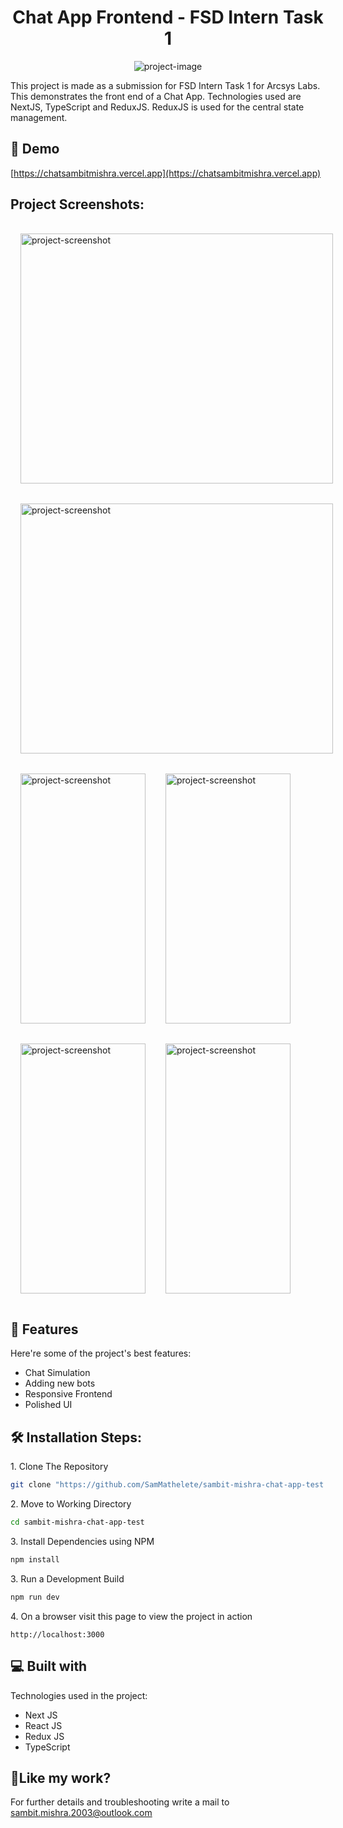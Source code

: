 <h1 align="center" id="title">Chat App Frontend - FSD Intern Task 1</h1>

<p align="center"><img src="https://socialify.git.ci/SamMathelete/sambit-mishra-chat-app-test/image?language=1&amp;owner=1&amp;name=1&amp;stargazers=1&amp;theme=Light" alt="project-image"></p>

<p id="description">This project is made as a submission for FSD Intern Task 1 for Arcsys Labs. This demonstrates the front end of a Chat App. Technologies used are NextJS, TypeScript and ReduxJS. ReduxJS is used for the central state management.</p>

<h2>🚀 Demo</h2>

[https://chatsambitmishra.vercel.app](https://chatsambitmishra.vercel.app)

<h2>Project Screenshots:</h2>

<div style="display:flex; flex-direction:row; flex-wrap:wrap;">
<img style="margin:1rem;" src="https://onedrive.live.com/embed?resid=8C5672ABDF4735B1%21347&amp;authkey=%21AKZ4zjTC8DlrmmI&amp;width=2868&amp;height=1638" alt="project-screenshot" width="500" height="400/">

<img style="margin:1rem;" src="https://onedrive.live.com/embed?resid=8C5672ABDF4735B1%21346&amp;authkey=%21AHprldcENqEEbA8&amp;width=2880&amp;height=1630" alt="project-screenshot" width="500" height="400/">

<img style="margin:1rem;" src="https://onedrive.live.com/embed?resid=8C5672ABDF4735B1%21348&amp;authkey=%21AP9BDZ-N4bYItss&amp;width=804&amp;height=1394" alt="project-screenshot" width="200" height="400/">

<img style="margin:1rem;" src="https://onedrive.live.com/embed?resid=8C5672ABDF4735B1%21349&amp;authkey=%21AJce5op4q7UO0Ag&amp;width=798&amp;height=1396" alt="project-screenshot" width="200" height="400/">

<img style="margin:1rem;" src="https://onedrive.live.com/embed?resid=8C5672ABDF4735B1%21350&amp;authkey=%21ADR98axbhgyKEqw&amp;width=802&amp;height=1392" alt="project-screenshot" width="200" height="400/">

<img style="margin:1rem;" src="https://onedrive.live.com/embed?resid=8C5672ABDF4735B1%21351&amp;authkey=!AOLauyZbR_Tx7BA" alt="project-screenshot" width="200" height="400/">
</div>
  
  
<h2>🧐 Features</h2>

Here're some of the project's best features:

- Chat Simulation
- Adding new bots
- Responsive Frontend
- Polished UI

<h2>🛠️ Installation Steps:</h2>

<p>1. Clone The Repository</p>


```bash
git clone "https://github.com/SamMathelete/sambit-mishra-chat-app-test.git"
```

<p>2. Move to Working Directory</p>


```bash
cd sambit-mishra-chat-app-test
```

<p>3. Install Dependencies using NPM</p>

```bash
npm install
```

<p>3. Run a Development Build</p>

```bash
npm run dev
```

<p>4. On a browser visit this page to view the project in action</p>

```
http://localhost:3000
```

<h2>💻 Built with</h2>

Technologies used in the project:

- Next JS
- React JS
- Redux JS
- TypeScript

<h2>💖Like my work?</h2>

For further details and troubleshooting write a mail to sambit.mishra.2003@outlook.com
